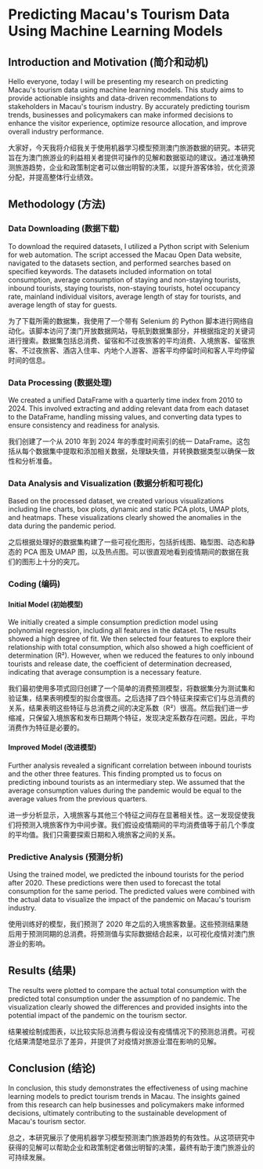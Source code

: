 # Predicting Macau's Tourism Data Using Machine Learning Models

## Introduction and Motivation (简介和动机)

Hello everyone, today I will be presenting my research on predicting Macau's tourism data using machine learning models. This study aims to provide actionable insights and data-driven recommendations to stakeholders in Macau's tourism industry. By accurately predicting tourism trends, businesses and policymakers can make informed decisions to enhance the visitor experience, optimize resource allocation, and improve overall industry performance.

大家好，今天我将介绍我关于使用机器学习模型预测澳门旅游数据的研究。本研究旨在为澳门旅游业的利益相关者提供可操作的见解和数据驱动的建议。通过准确预测旅游趋势，企业和政策制定者可以做出明智的决策，以提升游客体验，优化资源分配，并提高整体行业绩效。

## Methodology (方法)

### Data Downloading (数据下载)

To download the required datasets, I utilized a Python script with Selenium for web automation. The script accessed the Macau Open Data website, navigated to the datasets section, and performed searches based on specified keywords. The datasets included information on total consumption, average consumption of staying and non-staying tourists, inbound tourists, staying tourists, non-staying tourists, hotel occupancy rate, mainland individual visitors, average length of stay for tourists, and average length of stay for guests.

为了下载所需的数据集，我使用了一个带有 Selenium 的 Python 脚本进行网络自动化。该脚本访问了澳门开放数据网站，导航到数据集部分，并根据指定的关键词进行搜索。数据集包括总消费、留宿和不过夜旅客的平均消费、入境旅客、留宿旅客、不过夜旅客、酒店入住率、内地个人游客、游客平均停留时间和客人平均停留时间的信息。

### Data Processing (数据处理)

We created a unified DataFrame with a quarterly time index from 2010 to 2024. This involved extracting and adding relevant data from each dataset to the DataFrame, handling missing values, and converting data types to ensure consistency and readiness for analysis.

我们创建了一个从 2010 年到 2024 年的季度时间索引的统一 DataFrame。这包括从每个数据集中提取和添加相关数据，处理缺失值，并转换数据类型以确保一致性和分析准备。

### Data Analysis and Visualization (数据分析和可视化)

Based on the processed dataset, we created various visualizations including line charts, box plots, dynamic and static PCA plots, UMAP plots, and heatmaps. These visualizations clearly showed the anomalies in the data during the pandemic period.

之后根据处理好的数据集构建了一些可视化图形，包括折线图、箱型图、动态和静态的 PCA 图及 UMAP 图，以及热点图。可以很直观地看到疫情期间的数据在我们的图形上十分的突兀。

### Coding (编码)

#### Initial Model (初始模型)

We initially created a simple consumption prediction model using polynomial regression, including all features in the dataset. The results showed a high degree of fit. We then selected four features to explore their relationship with total consumption, which also showed a high coefficient of determination (R²). However, when we reduced the features to only inbound tourists and release date, the coefficient of determination decreased, indicating that average consumption is a necessary feature.

我们最初使用多项式回归创建了一个简单的消费预测模型，将数据集分为测试集和验证集，结果表明模型的拟合度很高。之后选择了四个特征来探索它们与总消费的关系，结果表明这些特征与总消费之间的决定系数（R²）很高。然后我们进一步缩减，只保留入境旅客和发布日期两个特征，发现决定系数存在问题。因此，平均消费作为特征是必要的。

#### Improved Model (改进模型)

Further analysis revealed a significant correlation between inbound tourists and the other three features. This finding prompted us to focus on predicting inbound tourists as an intermediary step. We assumed that the average consumption values during the pandemic would be equal to the average values from the previous quarters.

进一步分析显示，入境旅客与其他三个特征之间存在显著相关性。这一发现促使我们将预测入境旅客作为中间步骤。我们假设疫情期间的平均消费值等于前几个季度的平均值。我们只需要探索日期和入境旅客之间的关系。

### Predictive Analysis (预测分析)

Using the trained model, we predicted the inbound tourists for the period after 2020. These predictions were then used to forecast the total consumption for the same period. The predicted values were combined with the actual data to visualize the impact of the pandemic on Macau's tourism industry.

使用训练好的模型，我们预测了 2020 年之后的入境旅客数量。这些预测结果随后用于预测同期的总消费。将预测值与实际数据结合起来，以可视化疫情对澳门旅游业的影响。

## Results (结果)

The results were plotted to compare the actual total consumption with the predicted total consumption under the assumption of no pandemic. The visualization clearly showed the differences and provided insights into the potential impact of the pandemic on the tourism sector.

结果被绘制成图表，以比较实际总消费与假设没有疫情情况下的预测总消费。可视化结果清楚地显示了差异，并提供了对疫情对旅游业潜在影响的见解。

## Conclusion (结论)

In conclusion, this study demonstrates the effectiveness of using machine learning models to predict tourism trends in Macau. The insights gained from this research can help businesses and policymakers make informed decisions, ultimately contributing to the sustainable development of Macau's tourism sector.

总之，本研究展示了使用机器学习模型预测澳门旅游趋势的有效性。从这项研究中获得的见解可以帮助企业和政策制定者做出明智的决策，最终有助于澳门旅游业的可持续发展。